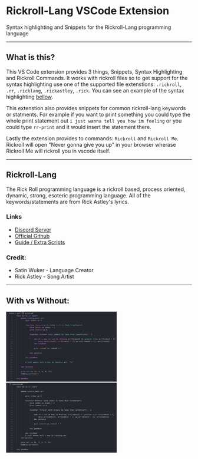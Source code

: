 # Rickroll-Lang VSCode Extension

Syntax highlighting and Snippets for the Rickroll-Lang programming language

---

## What is this?

This VS Code extension provides 3 things, Snippets, Syntax Highlighting and Rickroll Commands. It works with rickroll files so to get support for the syntax highlighting use one of the supported file extenstions: `.rickroll`, `.rr`, `.ricklang`, `.rickastley`, `.rick`. You can see an example of the syntax highlighting [bellow](#with-vs-without).

This extenstion also provides snippets for common rickroll-lang keywords or statments. For example if you want to print something you could type the whole print statement out `i just wanna tell you how im feeling` or you could type `rr-print` and it would insert the statement there.  

Lastly the extension provides to commands: `Rickroll` and `Rickroll Me`. Rickroll will open "Never gonna give you up" in your browser wherase Rickroll Me will rickroll you in vscode itself.

---

## Rickroll-Lang

The Rick Roll programming language is a rickroll based, process oriented, dynamic, strong, esoteric programming language. All of the keywords/statements are from Rick Astley's lyrics. 

### Links
* [Discord Server](https://discord.gg/yzZ3MfGZ8A)  
* [Official Github](https://github.com/Rick-Lang/rickroll-lang/)
* [Guide / Extra Scripts](https://github.com/FusionSid/Rick-Lang-Scripts) 

### Credit:
- Satin Wuker - Language Creator
- Rick Astley - Song Artist

---

## With vs Without:
<img width="300" height="190" src="./assets/with.jpg">
<img width="300" height="190" src="./assets/without.jpg">